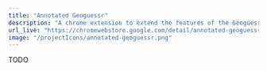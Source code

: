 ```yaml
---
title: "Annotated Geoguessr"
description: "A chrome extension to extend the features of the Geoguesser game, both for map editors and players."
url_live: "https://chromewebstore.google.com/detail/annotated-geoguessr/mkagpkkhobnkdkecdmfgoglfppcdhcbn"
image: "/projectIcons/annotated-geoguessr.png"
---
```


TODO